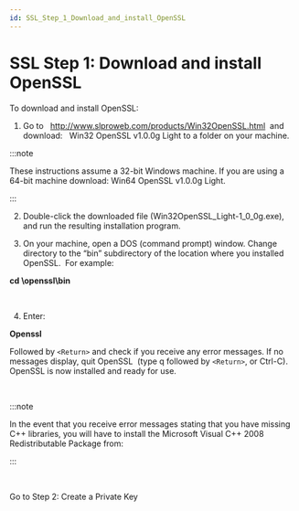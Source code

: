 ```yaml
---
id: SSL_Step_1_Download_and_install_OpenSSL
---
```


# SSL Step 1: Download and install OpenSSL

To download and install OpenSSL:

1. Go to   http://www.slproweb.com/products/Win32OpenSSL.html  and download:   Win32 OpenSSL v1.0.0g Light to a folder on your machine.


:::note

These instructions assume a 32-bit Windows machine. If you are using a 64-bit machine download: Win64 OpenSSL v1.0.0g Light.

:::

2. Double-click the downloaded file (Win32OpenSSL_Light-1_0_0g.exe), and run the resulting installation program.

3. On your machine, open a DOS (command prompt) window. Change directory to the “bin” subdirectory of the location where you installed OpenSSL.  For example:

**cd \\openssl\\bin** 

 

4. Enter:

**Openssl** 

Followed by `<Return>` and check if you receive any error messages. If no messages display, quit OpenSSL  (type q followed by `<Return>`, or Ctrl-C). OpenSSL is now installed and ready for use.

 


:::note

In the event that you receive error messages stating that you have missing C++ libraries, you will have to install the Microsoft Visual C++ 2008 Redistributable Package from:

:::

 

Go to Step 2: Create a Private Key